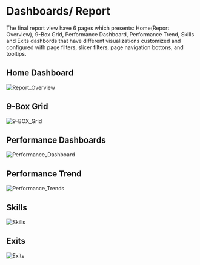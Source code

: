 # Dashboards/ Report

The final report view have 6 pages which presents: Home(Report Overview), 9-Box Grid, Performance Dashboard, Performance Trend, Skills and Exits dashbords that have different visualizations 
customized and configured with page filters, slicer filters, page navigation bottons, and tooltips.

## Home Dashboard

![Report_Overview](https://github.com/user-attachments/assets/91469c32-87dc-44cc-b8b0-3ec071b65608)

## 9-Box Grid

![9-BOX_Grid](https://github.com/user-attachments/assets/f75683cb-4d96-4765-88a2-2ad36645714b)

## Performance Dashboards

![Performance_Dashboard](https://github.com/user-attachments/assets/674f0585-83b8-4c27-84c5-940b5530a34f)

## Performance Trend

![Performance_Trends](https://github.com/user-attachments/assets/b5fa6f76-32d3-4992-9ea5-46b41e00e252)

## Skills

![Skills](https://github.com/user-attachments/assets/d55c420f-8bbc-4f8c-9cca-d6e630952011)

## Exits

![Exits](https://github.com/user-attachments/assets/f206bbb5-c90b-4b43-ba0d-fea6b7e19caf)
